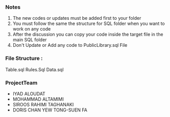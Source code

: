 

### Notes
1. The new codes or updates must be added first to your folder
2. You must follow the same the structure for SQL folder when you want to work on any code
3. After the discussion you can copy your code inside the target file in the main SQL folder
4. Don't Update or Add any code to PublicLibrary.sql File

### File Structure :
Table.sql
Rules.Sql
Data.sql

### ProjectTeam
- IYAD ALOUDAT
- MOHAMMAD ALTAMIMI
- SIROOS RAHIMI TAGHANAKI
- DORIS CHAN YEW TONG-SUEN FA